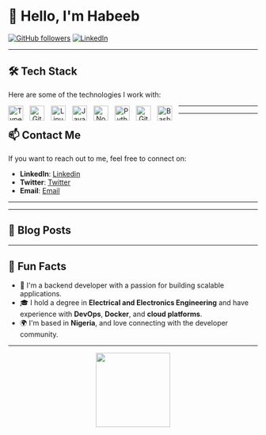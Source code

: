 # 👋 Hello, I'm Habeeb

[![GitHub followers](https://img.shields.io/github/followers/your-username?style=social)](https://github.com/your-username)
[![LinkedIn](https://img.shields.io/badge/LinkedIn-Connect-blue)](https://www.linkedin.com/in/your-linkedin/)

---

## 🛠️ Tech Stack
Here are some of the technologies I work with:

<p align="center">
<img align="left" alt="TypeScript" width="30px" style="padding-right:10px;" src="https://cdn.jsdelivr.net/gh/devicons/devicon/icons/typescript/typescript-plain.svg" />
<img align="left" alt="Git" width="30px" style="padding-right:10px;" src="https://cdn.jsdelivr.net/gh/devicons/devicon/icons/git/git-original.svg" />
<img align="left" alt="Linux" width="30px" style="padding-right:10px;" src="https://cdn.jsdelivr.net/gh/devicons/devicon/icons/linux/linux-original.svg" />
<img align="left" alt="JavaScript" width="30px" style="padding-right:10px;" src="https://cdn.jsdelivr.net/gh/devicons/devicon/icons/javascript/javascript-plain.svg" />
<img align="left" alt="NodeJS" width="30px" style="padding-right:10px;" src="https://cdn.jsdelivr.net/gh/devicons/devicon/icons/nodejs/nodejs-original.svg" />
<img align="left" alt="Python" width="30px" style="padding-right:10px;" src="https://cdn.jsdelivr.net/gh/devicons/devicon/icons/python/python-plain.svg" />
<img align="left" alt="GitHub" width="30px" style="padding-right:10px;" src="https://cdn.jsdelivr.net/gh/devicons/devicon/icons/github/github-original.svg" />
<img align="left" alt="Bash" width="30px" style="padding-right:10px;" src="https://cdn.jsdelivr.net/gh/devicons/devicon/icons/bash/bash-original.svg" />
</p>

---



---

## 📫 Contact Me
If you want to reach out to me, feel free to connect on:
- **LinkedIn**: [Linkedin](https://www.linkedin.com/in/habeeb-ibrahim-ab0003232/)
- **Twitter**: [Twitter](https://twitter.com/venomhhh)
- **Email**: [Email](ibrahim.habeeb2004@gmail.com)

---



---

## 📝 Blog Posts

<!-- BLOG-POST-LIST:END -->

---

## 🎨 Fun Facts
- 🔧 I'm a backend developer with a passion for building scalable applications.
- 🎓 I hold a degree in **Electrical and Electronics Engineering** and have experience with **DevOps**, **Docker**, and **cloud platforms**.
- 🌍 I'm based in **Nigeria**, and love connecting with the developer community.

---

<p align="center">
  <img src="https://github.com/Ibrahimhabeeb.png" width="150px">
</p>

